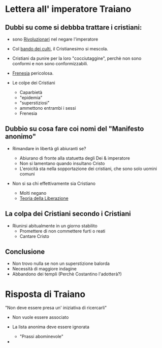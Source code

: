 
# Lettera all' imperatore Traiano

## Dubbi su come si debbba trattare i cristiani:

- sono [Rivoluzionari](/notes/Rivoluzionari) nel negare l'imperatore
- Col [bando dei culti](/notes/bando_dei_culti), il Cristianesimo si mescola.
- Cristiani da punire per la loro "cocciutaggine",
	perchè non sono conformi e non sono conformizzabili.
- [Frenesia](/notes/Frenesia) pericolosa.


- Le colpe dei Cristiani
	- Caparbietà
	- "epidemia"
	- "superstiziosi"
	- ammettono entrambi i sessi
	- Frenesia

## Dubbio su cosa fare coi nomi del "Manifesto anonimo"

- Rimandare in libertà gli abiuranti se?
	- Abiurano di fronte alla statuetta degli Dei & imperatore
	- Non si lamentano quando insultano Cristo
	- L'eroicità sta nella sopportazione dei cristiani, che sono solo uomini comuni

- Non si sa chi effettivamente sia Cristiano
	- Molti negano
	- [Teoria della Liberazione](/notes/Teoria_della_Liberazione)

## La colpa dei Cristiani secondo i Cristiani

- Riunirsi abitualmente in un giorno stabilito
	- Promettere di non commettere furti o reati
	- Cantare Cristo

## Conclusione
- Non trovo nulla se non un superstizione balorda
- Necessità di maggiore indagine
- Abbandono dei templi (Perchè Costantino l'adotterà?)


# Risposta di Traiano

"Non deve essere presa un' iniziativa di ricercarli"
- Non vuole essere associato
- La lista anonima deve essere ignorata
	- "Prassi abominevole"

-
